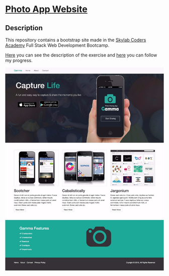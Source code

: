 # [Photo App Website](https://marioterron.github.io/bootstrap-photoapp-website) #

## Description ##

This repository contains a bootstrap site made in the [Skylab Coders Academy](http://www.skylabcoders.com/es/)
Full Stack Web Development Bootcamp.

[Here](https://github.com/juanmaguitar/bootstrap-exercises/tree/master/01-photoapp-website) you can see the description of the exercise and [here](https://marioterron.github.io/bootstrap-photoapp-website) you can follow my progress.

![Snapshot](img/full-site.jpeg)
